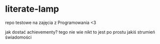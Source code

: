 # literate-lamp
repo testowe na zajęcia z Programowania &lt;3

jak dostać achievementy?
tego nie wie nikt
to jest po prostu jakiś strumień świadomości
